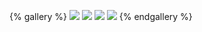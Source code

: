 {% gallery %}
![](http://picbed.shijun0210.top/pic25-4-8/苏博.jpeg)
![](http://picbed.shijun0210.top/pic25-4-8/古代书房.jpeg)
![](http://picbed.shijun0210.top/pic25-4-8/战国文物.jpeg)
![](http://picbed.shijun0210.top/pic25-4-8/太平天国.jpeg)
{% endgallery %}

